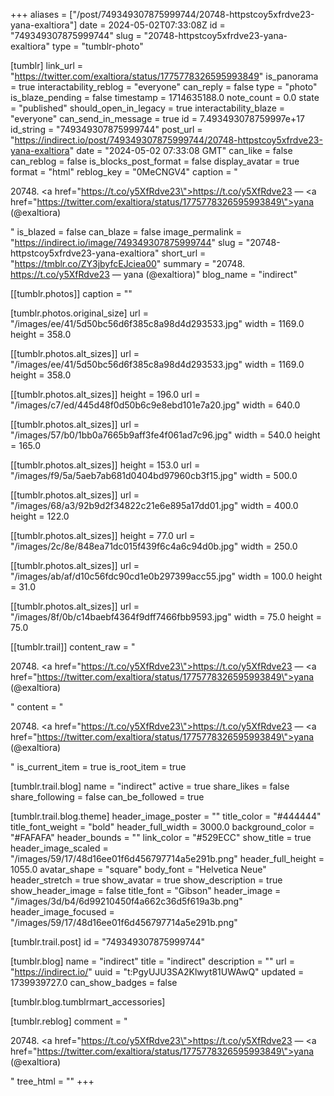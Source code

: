 +++
aliases = ["/post/749349307875999744/20748-httpstcoy5xfrdve23-yana-exaltiora"]
date = 2024-05-02T07:33:08Z
id = "749349307875999744"
slug = "20748-httpstcoy5xfrdve23-yana-exaltiora"
type = "tumblr-photo"

[tumblr]
link_url = "https://twitter.com/exaltiora/status/1775778326595993849"
is_panorama = true
interactability_reblog = "everyone"
can_reply = false
type = "photo"
is_blaze_pending = false
timestamp = 1714635188.0
note_count = 0.0
state = "published"
should_open_in_legacy = true
interactability_blaze = "everyone"
can_send_in_message = true
id = 7.493493078759997e+17
id_string = "749349307875999744"
post_url = "https://indirect.io/post/749349307875999744/20748-httpstcoy5xfrdve23-yana-exaltiora"
date = "2024-05-02 07:33:08 GMT"
can_like = false
can_reblog = false
is_blocks_post_format = false
display_avatar = true
format = "html"
reblog_key = "0MeCNGV4"
caption = "<p>20748. <a href=\"https://t.co/y5XfRdve23\">https://t.co/y5XfRdve23</a> — <a href=\"https://twitter.com/exaltiora/status/1775778326595993849\">yana (@exaltiora)</a></p>"
is_blazed = false
can_blaze = false
image_permalink = "https://indirect.io/image/749349307875999744"
slug = "20748-httpstcoy5xfrdve23-yana-exaltiora"
short_url = "https://tmblr.co/ZY3jbyfcEJciea00"
summary = "20748. https://t.co/y5XfRdve23 — yana (@exaltiora)"
blog_name = "indirect"

[[tumblr.photos]]
caption = ""

[tumblr.photos.original_size]
url = "/images/ee/41/5d50bc56d6f385c8a98d4d293533.jpg"
width = 1169.0
height = 358.0

[[tumblr.photos.alt_sizes]]
url = "/images/ee/41/5d50bc56d6f385c8a98d4d293533.jpg"
width = 1169.0
height = 358.0

[[tumblr.photos.alt_sizes]]
height = 196.0
url = "/images/c7/ed/445d48f0d50b6c9e8ebd101e7a20.jpg"
width = 640.0

[[tumblr.photos.alt_sizes]]
url = "/images/57/b0/1bb0a7665b9aff3fe4f061ad7c96.jpg"
width = 540.0
height = 165.0

[[tumblr.photos.alt_sizes]]
height = 153.0
url = "/images/f9/5a/5aeb7ab681d0404bd97960cb3f15.jpg"
width = 500.0

[[tumblr.photos.alt_sizes]]
url = "/images/68/a3/92b9d2f34822c21e6e895a17dd01.jpg"
width = 400.0
height = 122.0

[[tumblr.photos.alt_sizes]]
height = 77.0
url = "/images/2c/8e/848ea71dc015f439f6c4a6c94d0b.jpg"
width = 250.0

[[tumblr.photos.alt_sizes]]
url = "/images/ab/af/d10c56fdc90cd1e0b297399acc55.jpg"
width = 100.0
height = 31.0

[[tumblr.photos.alt_sizes]]
url = "/images/8f/0b/c14baebf4364f9dff7466fbb9593.jpg"
width = 75.0
height = 75.0

[[tumblr.trail]]
content_raw = "<p>20748. <a href=\"https://t.co/y5XfRdve23\">https://t.co/y5XfRdve23</a> — <a href=\"https://twitter.com/exaltiora/status/1775778326595993849\">yana (@exaltiora)</a></p>"
content = "<p>20748. <a href=\"https://t.co/y5XfRdve23\">https://t.co/y5XfRdve23</a> &mdash; <a href=\"https://twitter.com/exaltiora/status/1775778326595993849\">yana (@exaltiora)</a></p>"
is_current_item = true
is_root_item = true

[tumblr.trail.blog]
name = "indirect"
active = true
share_likes = false
share_following = false
can_be_followed = true

[tumblr.trail.blog.theme]
header_image_poster = ""
title_color = "#444444"
title_font_weight = "bold"
header_full_width = 3000.0
background_color = "#FAFAFA"
header_bounds = ""
link_color = "#529ECC"
show_title = true
header_image_scaled = "/images/59/17/48d16ee01f6d456797714a5e291b.png"
header_full_height = 1055.0
avatar_shape = "square"
body_font = "Helvetica Neue"
header_stretch = true
show_avatar = true
show_description = true
show_header_image = false
title_font = "Gibson"
header_image = "/images/3d/b4/6d99210450f4a662c36d5f619a3b.png"
header_image_focused = "/images/59/17/48d16ee01f6d456797714a5e291b.png"

[tumblr.trail.post]
id = "749349307875999744"

[tumblr.blog]
name = "indirect"
title = "indirect"
description = ""
url = "https://indirect.io/"
uuid = "t:PgyUJU3SA2Klwyt81UWAwQ"
updated = 1739939727.0
can_show_badges = false

[tumblr.blog.tumblrmart_accessories]

[tumblr.reblog]
comment = "<p>20748. <a href=\"https://t.co/y5XfRdve23\">https://t.co/y5XfRdve23</a> — <a href=\"https://twitter.com/exaltiora/status/1775778326595993849\">yana (@exaltiora)</a></p>"
tree_html = ""
+++
